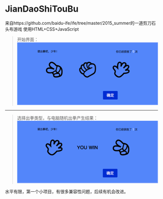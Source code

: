 # JianDaoShiTouBu
来自https://github.com/baidu-ife/ife/tree/master/2015_summer的一道剪刀石头布游戏
使用HTML+CSS+JavaScript

> 开始界面：
![](https://github.com/XZZ92/JianDaoShiTouBu/blob/master/before.png?raw=true)

***

> 选择出拳类型，与电脑随机出拳产生结果：
![](https://github.com/XZZ92/JianDaoShiTouBu/blob/master/after.png?raw=true)

水平有限，第一个小项目，有很多兼容性问题，后续有机会改进。